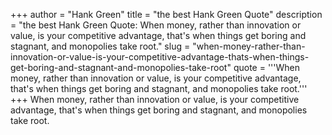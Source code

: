 +++
author = "Hank Green"
title = "the best Hank Green Quote"
description = "the best Hank Green Quote: When money, rather than innovation or value, is your competitive advantage, that's when things get boring and stagnant, and monopolies take root."
slug = "when-money-rather-than-innovation-or-value-is-your-competitive-advantage-thats-when-things-get-boring-and-stagnant-and-monopolies-take-root"
quote = '''When money, rather than innovation or value, is your competitive advantage, that's when things get boring and stagnant, and monopolies take root.'''
+++
When money, rather than innovation or value, is your competitive advantage, that's when things get boring and stagnant, and monopolies take root.
